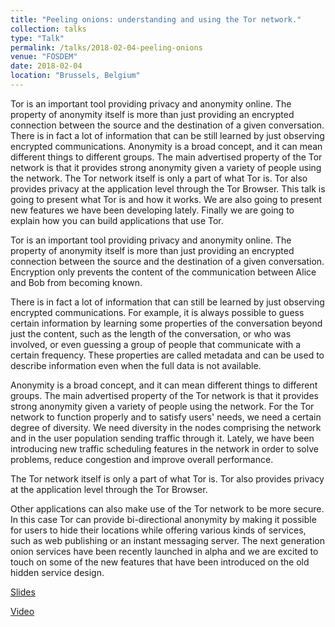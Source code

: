 ```yaml
---
title: "Peeling onions: understanding and using the Tor network."
collection: talks
type: "Talk"
permalink: /talks/2018-02-04-peeling-onions
venue: "FOSDEM"
date: 2018-02-04
location: "Brussels, Belgium"
---
```


Tor is an important tool providing privacy and anonymity online. The property of anonymity itself is more than just providing an encrypted connection between the source and the destination of a given conversation. There is in fact a lot of information that can be still learned by just observing encrypted communications. Anonymity is a broad concept, and it can mean different things to different groups. The main advertised property of the Tor network is that it provides strong anonymity given a variety of people using the network. The Tor network itself is only a part of what Tor is. Tor also provides privacy at the application level through the Tor Browser. This talk is going to present what Tor is and how it works. We are also going to present new features we have been developing lately. Finally we are going to explain how you can build applications that use Tor.

Tor is an important tool providing privacy and anonymity online. The property of anonymity itself is more than just providing an encrypted connection between the source and the destination of a given conversation. Encryption only prevents the content of the communication between Alice and Bob from becoming known.

There is in fact a lot of information that can still be learned by just observing encrypted communications. For example, it is always possible to guess certain information by learning some properties of the conversation beyond just the content, such as the length of the conversation, or who was involved, or even guessing a group of people that communicate with a certain frequency. These properties are called metadata and can be used to describe information even when the full data is not available.

Anonymity is a broad concept, and it can mean different things to different groups. The main advertised property of the Tor network is that it provides strong anonymity given a variety of people using the network. For the Tor network to function properly and to satisfy users' needs, we need a certain degree of diversity. We need diversity in the nodes comprising the network and in the user population sending traffic through it. Lately, we have been introducing new traffic scheduling features in the network in order to solve problems, reduce congestion and improve overall performance.

The Tor network itself is only a part of what Tor is. Tor also provides privacy at the application level through the Tor Browser.

Other applications can also make use of the Tor network to be more secure. In this case Tor can provide bi-directional anonymity by making it possible for users to hide their locations while offering various kinds of services, such as web publishing or an instant messaging server. The next generation onion services have been recently launched in alpha and we are excited to touch on some of the new features that have been introduced on the old hidden service design.

[Slides](https://archive.fosdem.org/2018/schedule/event/tor/attachments/slides/2453/export/events/attachments/tor/slides/2453/slides_.pdf)

[Video](https://video.fosdem.org/2018/H.1301/tor.mp4)
